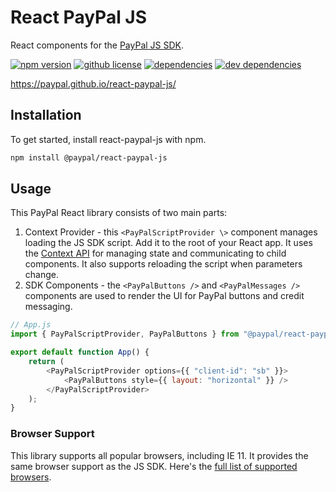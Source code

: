 # React PayPal JS

React components for the [PayPal JS SDK](https://developer.paypal.com/docs/checkout/).

<a href="https://www.npmjs.com/package/@paypal/react-paypal-js"><img src="https://img.shields.io/npm/v/@paypal/react-paypal-js?style=flat-square" alt="npm version"></a>
<a href="https://github.com/paypal/react-paypal-js/blob/main/LICENSE.txt"><img src="https://img.shields.io/npm/l/@paypal/react-paypal-js?style=flat-square" alt="github license"></a>
<a href="https://david-dm.org/paypal/react-paypal-js"><img src="https://img.shields.io/david/paypal/react-paypal-js?style=flat-square" alt="dependencies"></a>
<a href="https://david-dm.org/paypal/react-paypal-js?type=dev"><img src="https://img.shields.io/david/dev/paypal/react-paypal-js?style=flat-square" alt="dev dependencies"></a>

https://paypal.github.io/react-paypal-js/

## Installation

To get started, install react-paypal-js with npm.

```sh
npm install @paypal/react-paypal-js
```

## Usage

This PayPal React library consists of two main parts:

1. Context Provider - this `<PayPalScriptProvider \>` component manages loading the JS SDK script. Add it to the root of your React app. It uses the [Context API](https://reactjs.org/docs/context.html) for managing state and communicating to child components. It also supports reloading the script when parameters change.
2. SDK Components - the `<PayPalButtons />` and `<PayPalMessages />` components are used to render the UI for PayPal buttons and credit messaging.

```js
// App.js
import { PayPalScriptProvider, PayPalButtons } from "@paypal/react-paypal-js";

export default function App() {
    return (
        <PayPalScriptProvider options={{ "client-id": "sb" }}>
            <PayPalButtons style={{ layout: "horizontal" }} />
        </PayPalScriptProvider>
    );
}
```

### Browser Support

This library supports all popular browsers, including IE 11. It provides the same browser support as the JS SDK. Here's the [full list of supported browsers](https://developer.paypal.com/docs/checkout/troubleshoot/support/#supported-browsers).
